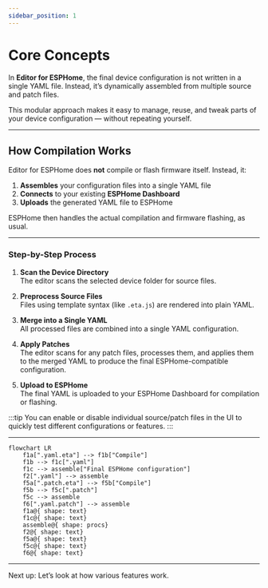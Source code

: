 ```yaml
---
sidebar_position: 1
---
```

# Core Concepts

In **Editor for ESPHome**, the final device configuration is not written in a single YAML file. Instead, it’s dynamically assembled from multiple source and patch files.

This modular approach makes it easy to manage, reuse, and tweak parts of your device configuration — without repeating yourself.

---

## How Compilation Works

Editor for ESPHome does **not** compile or flash firmware itself. Instead, it:

1. **Assembles** your configuration files into a single YAML file
2. **Connects** to your existing **ESPHome Dashboard**
3. **Uploads** the generated YAML file to ESPHome

ESPHome then handles the actual compilation and firmware flashing, as usual.

---

### Step-by-Step Process

1. **Scan the Device Directory**  
   The editor scans the selected device folder for source files.

2. **Preprocess Source Files**  
   Files using template syntax (like `.eta.js`) are rendered into plain YAML.

3. **Merge into a Single YAML**  
   All processed files are combined into a single YAML configuration.

4. **Apply Patches**  
   The editor scans for any patch files, processes them, and applies them to the merged YAML to produce the final ESPHome-compatible configuration.

5. **Upload to ESPHome**  
   The final YAML is uploaded to your ESPHome Dashboard for compilation or flashing.

:::tip
You can enable or disable individual source/patch files in the UI to quickly test different configurations or features.
:::

---

```mermaid
flowchart LR
    f1a[".yaml.eta"] --> f1b["Compile"]
    f1b --> f1c[".yaml"]
    f1c --> assemble["Final ESPHome configuration"]
    f2[".yaml"] --> assemble
    f5a[".patch.eta"] --> f5b["Compile"]
    f5b --> f5c[".patch"]
    f5c --> assemble
    f6[".yaml.patch"] --> assemble
    f1a@{ shape: text}
    f1c@{ shape: text}
    assemble@{ shape: procs}
    f2@{ shape: text}
    f5a@{ shape: text}
    f5c@{ shape: text}
    f6@{ shape: text}
```
---

Next up: Let’s look at how various features work.
